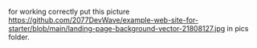 for working correctly put this picture https://github.com/2077DevWave/example-web-site-for-starter/blob/main/landing-page-background-vector-21808127.jpg in pics folder.
